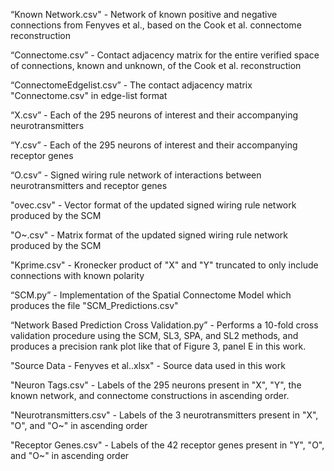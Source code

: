 “Known Network.csv" - Network of known positive and negative connections from Fenyves et al., based on the Cook et al. connectome reconstruction


“Connectome.csv” - Contact adjacency matrix for the entire verified space of connections, known and unknown, of the Cook et al. reconstruction


“ConnectomeEdgelist.csv” - The contact adjacency matrix "Connectome.csv" in edge-list format


“X.csv” - Each of the 295 neurons of interest and their accompanying neurotransmitters


“Y.csv” - Each of the 295 neurons of interest and their accompanying receptor genes


“O.csv” - Signed wiring rule network of interactions between neurotransmitters and receptor genes


"ovec.csv" - Vector format of the updated signed wiring rule network produced by the SCM


"O~.csv" - Matrix format of the updated signed wiring rule network produced by the SCM


"Kprime.csv" - Kronecker product of "X" and "Y" truncated to only include connections with known polarity 


“SCM.py” - Implementation of the Spatial Connectome Model which produces the file "SCM_Predictions.csv"


“Network Based Prediction Cross Validation.py” - Performs a 10-fold cross validation procedure using the SCM, SL3, SPA, and SL2 methods, and produces a precision rank plot like that of Figure 3, panel E in this work.


"Source Data - Fenyves et al..xlsx" - Source data used in this work


"Neuron Tags.csv" - Labels of the 295 neurons present in "X", "Y", the known network, and connectome constructions in ascending order.


"Neurotransmitters.csv" - Labels of the 3 neurotransmitters present in "X", "O", and "O~" in ascending order


"Receptor Genes.csv" - Labels of the 42 receptor genes present in "Y", "O", and "O~" in ascending order
